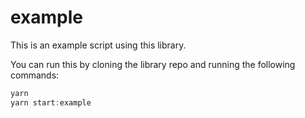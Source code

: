 # example

This is an example script using this library.

You can run this by cloning the library repo and running the following commands:

```ts
yarn
yarn start:example
```